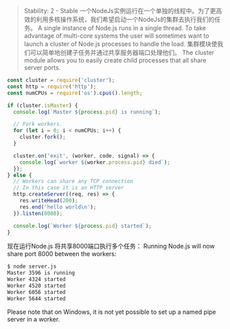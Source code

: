 
> Stability: 2 - Stable
一个NodeJs实例运行在一个单独的线程中。为了更高效的利用多核操作系统，我们希望启动一个NodeJs的集群去执行我们的任务。
A single instance of Node.js runs in a single thread. To take advantage of
multi-core systems the user will sometimes want to launch a cluster of Node.js
processes to handle the load.
集群模块使我们可以简单地创建子任务并通过共享服务器端口处理他们。
The cluster module allows you to easily create child processes that
all share server ports.

```js
const cluster = require('cluster');
const http = require('http');
const numCPUs = require('os').cpus().length;

if (cluster.isMaster) {
  console.log(`Master ${process.pid} is running`);

  // Fork workers.
  for (let i = 0; i < numCPUs; i++) {
    cluster.fork();
  }

  cluster.on('exit', (worker, code, signal) => {
    console.log(`worker ${worker.process.pid} died`);
  });
} else {
  // Workers can share any TCP connection
  // In this case it is an HTTP server
  http.createServer((req, res) => {
    res.writeHead(200);
    res.end('hello world\n');
  }).listen(8000);

  console.log(`Worker ${process.pid} started`);
}
```
现在运行Node.js 将共享8000端口执行多个任务：
Running Node.js will now share port 8000 between the workers:

```txt
$ node server.js
Master 3596 is running
Worker 4324 started
Worker 4520 started
Worker 6056 started
Worker 5644 started
```

Please note that on Windows, it is not yet possible to set up a named pipe
server in a worker.


